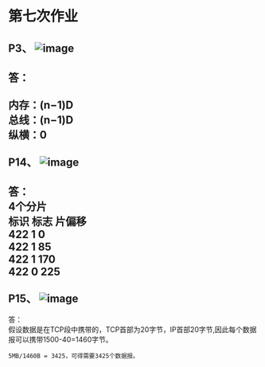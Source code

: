 第七次作业
==========================
P3、
![image](https://github.com/20192021855-DCAN/HOMEWORK-7/blob/master/2017302580276/P3.png)
--------------------------------------------------
答：  <br>  
    内存：(n−1)D<br>
    总线：(n−1)D<br>
    纵横：0<br>
    <br>
P14、
![image](https://github.com/20192021855-DCAN/HOMEWORK-7/blob/master/2017302580276/P14.png)
------------------------------------------------------------
答：<br>
    4个分片<br>
    标识	    标志	    片偏移<br>
    422   	         1	              0<br>
    422	             1	              85<br>
    422	             1	              170<br>
    422	             0	              225<br>
<br>
P15、
![image](https://github.com/20192021855-DCAN/HOMEWORK-7/blob/master/2017302580276/P15.png)
------------------------------------------
答：<br>
    假设数据是在TCP段中携带的，TCP首部为20字节，IP首部20字节,因此每个数据报可以携带1500-40=1460字节。<br>

    5MB/1460B = 3425，可得需要3425个数据报。
